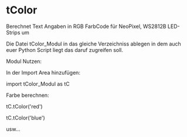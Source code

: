 # tColor
Berechnet Text Angaben in RGB FarbCode für NeoPixel, WS2812B LED-Strips um

Die Datei tColor_Modul in das gleiche Verzeichniss ablegen in dem auch euer Python Script liegt das daruf zugreifen soll.


Modul Nutzen:

In der Import Area hinzufügen:

import tColor_Modul as tC


Farbe berechnen:

tC.tColor('red')

tC.tColor('blue')

usw...
